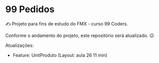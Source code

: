 # 99 Pedidos

✍️ Projeto para fins de estudo do FMX - curso 99 Coders.

Conforme o andamento do projeto, este repositório será atualizado. 😉

Atualizações:

- Feature: UnitProduto (Layout: aula 26 11 min)